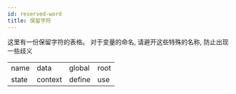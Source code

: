 ```yaml
---
id: reserved-word
title: 保留字符
---
```


这里有一份保留字符的表格。
对于变量的命名, 请避开这些特殊的名称, 防止出现一些歧义

|       |         |        |      |
| ----- | ------- | ------ | ---- |
| name  | data    | global | root |
| state | context | define | use  |
